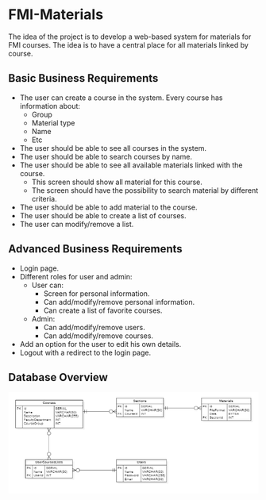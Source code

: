 # FMI-Materials

The idea of the project is to develop a web-based system for materials for FMI
courses. The idea is to have a central place for all materials linked by course.

## Basic Business Requirements
 - The user can create a course in the system. Every course has information about:
   - Group
   - Material type
   - Name
   - Etc
 - The user should be able to see all courses in the system.
 - The user should be able to search courses by name.
 - The user should be able to see all available materials linked with the course.
   - This screen should show all material for this course.
   - The screen should have the possibility to search material by different criteria.
 - The user should be able to add material to the course.
 - The user should be able to create a list of courses.
 - The user can modify/remove a list.

## Advanced Business Requirements
 - Login page.
 - Different roles for user and admin:
   - User can:
     - Screen for personal information.
     - Can add/modify/remove personal information.
     - Can create a list of favorite courses.
   - Admin:
     - Can add/modify/remove users.
     - Can add/modify/remove courses.
 - Add an option for the user to edit his own details.
 - Logout with a redirect to the login page.

## Database Overview
<p align="center">
  <img src="./artifacts/ER-Diagram.png" alt="FMI_Materials_ER"/>
</p>
